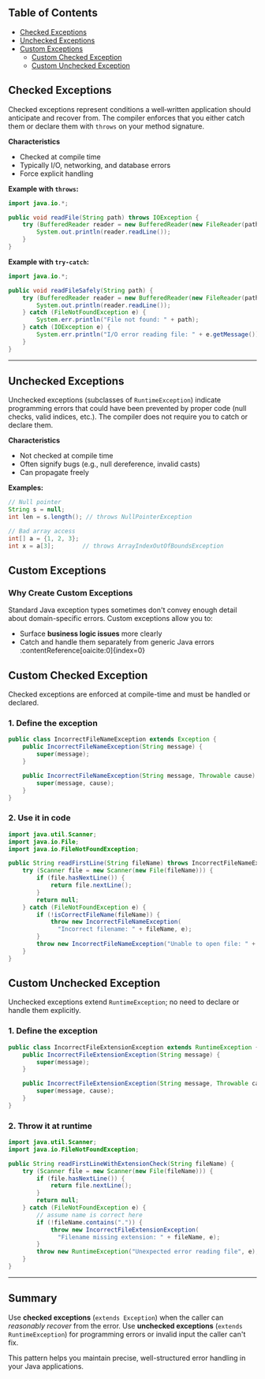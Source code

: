 ## Table of Contents

- [Checked Exceptions](#checked-exceptions)  
- [Unchecked Exceptions](#unchecked-exceptions)  
- [Custom Exceptions](#custom-exceptions)
    - [Custom Checked Exception](#custom-checked-exception)  
    - [Custom Unchecked Exception](#custom-unchecked-exception)  


## Checked Exceptions

Checked exceptions represent conditions a well‑written application should anticipate and recover from. The compiler enforces that you either catch them or declare them with `throws` on your method signature.

**Characteristics**  
- Checked at compile time  
- Typically I/O, networking, and database errors  
- Force explicit handling

**Example with `throws`:**

```java
import java.io.*;

public void readFile(String path) throws IOException {
    try (BufferedReader reader = new BufferedReader(new FileReader(path))) {
        System.out.println(reader.readLine());
    }
}
```

**Example with `try-catch`:**

```java
import java.io.*;

public void readFileSafely(String path) {
    try (BufferedReader reader = new BufferedReader(new FileReader(path))) {
        System.out.println(reader.readLine());
    } catch (FileNotFoundException e) {
        System.err.println("File not found: " + path);
    } catch (IOException e) {
        System.err.println("I/O error reading file: " + e.getMessage());
    }
}
```

---

## Unchecked Exceptions

Unchecked exceptions (subclasses of `RuntimeException`) indicate programming errors that could have been prevented by proper code (null checks, valid indices, etc.). The compiler does not require you to catch or declare them.

**Characteristics**

* Not checked at compile time
* Often signify bugs (e.g., null dereference, invalid casts)
* Can propagate freely

**Examples:**

```java
// Null pointer
String s = null;
int len = s.length(); // throws NullPointerException

// Bad array access
int[] a = {1, 2, 3};
int x = a[3];        // throws ArrayIndexOutOfBoundsException
```


## Custom Exceptions

### Why Create Custom Exceptions

Standard Java exception types sometimes don't convey enough detail about domain-specific errors. Custom exceptions allow you to:

- Surface **business logic issues** more clearly  
- Catch and handle them separately from generic Java errors :contentReference[oaicite:0]{index=0}  


## Custom Checked Exception

Checked exceptions are enforced at compile-time and must be handled or declared.

### 1. Define the exception

```java
public class IncorrectFileNameException extends Exception {
    public IncorrectFileNameException(String message) {
        super(message);
    }

    public IncorrectFileNameException(String message, Throwable cause) {
        super(message, cause);
    }
}
````

### 2. Use it in code

```java
import java.util.Scanner;
import java.io.File;
import java.io.FileNotFoundException;

public String readFirstLine(String fileName) throws IncorrectFileNameException {
    try (Scanner file = new Scanner(new File(fileName))) {
        if (file.hasNextLine()) {
            return file.nextLine();
        }
        return null;
    } catch (FileNotFoundException e) {
        if (!isCorrectFileName(fileName)) {
            throw new IncorrectFileNameException(
              "Incorrect filename: " + fileName, e);
        }
        throw new IncorrectFileNameException("Unable to open file: " + fileName, e);
    }
}
```


## Custom Unchecked Exception

Unchecked exceptions extend `RuntimeException`; no need to declare or handle them explicitly.

### 1. Define the exception

```java
public class IncorrectFileExtensionException extends RuntimeException {
    public IncorrectFileExtensionException(String message) {
        super(message);
    }

    public IncorrectFileExtensionException(String message, Throwable cause) {
        super(message, cause);
    }
}
```

### 2. Throw it at runtime

```java
import java.util.Scanner;
import java.io.FileNotFoundException;

public String readFirstLineWithExtensionCheck(String fileName) {
    try (Scanner file = new Scanner(new File(fileName))) {
        if (file.hasNextLine()) {
            return file.nextLine();
        }
        return null;
    } catch (FileNotFoundException e) {
        // assume name is correct here
        if (!fileName.contains(".")) {
            throw new IncorrectFileExtensionException(
              "Filename missing extension: " + fileName, e);
        }
        throw new RuntimeException("Unexpected error reading file", e);
    }
}
```

---

## Summary

Use **checked exceptions** (`extends Exception`) when the caller can *reasonably recover* from the error.
Use **unchecked exceptions** (`extends RuntimeException`) for programming errors or invalid input the caller can't fix.

This pattern helps you maintain precise, well-structured error handling in your Java applications.
